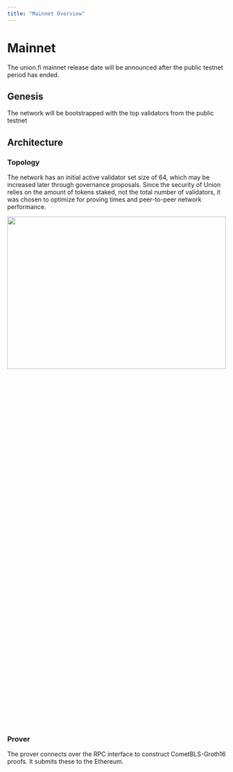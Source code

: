 ```yaml
---
title: "Mainnet Overview"
---
```


# Mainnet

The union.fi mainnet release date will be announced after the public testnet period has ended.

## Genesis

The network will be bootstrapped with the top validators from the public testnet

## Architecture

### Topology

The network has an initial active validator set size of 64, which may be increased later through governance proposals. Since the security of Union relies on the amount of tokens staked, not the total number of validators, it was chosen to optimize for proving times and peer-to-peer network performance.

<img src="/img/mainnet-overview.drawio.svg"  width="100%" height="30%"/>

### Prover

The prover connects over the RPC interface to construct CometBLS-Groth16 proofs. It submits these to the Ethereum.
